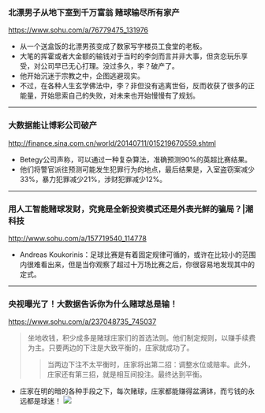 ### 北漂男子从地下室到千万富翁 赌球输尽所有家产
https://www.sohu.com/a/76779475_131976
- 从一个送盒饭的北漂男孩变成了数家写字楼员工食堂的老板。
- 大笔的挥霍或者大金额的输钱对于当时的李剑而言并非大事，但贪恋玩乐享受，对公司早已无心打理。没过多久，李？破产了。
- 他开始沉迷于宗教之中，企图逃避现实。
- 不过，在各种人生玄学佛法中，李？非但没有逃离世俗，反而收获了很多的正能量，开始思索自己的失败，对未来也开始慢慢有了规划。
---
### 大数据能让博彩公司破产
http://finance.sina.com.cn/world/20140711/015219670559.shtml
- Betegy公司声称，可以通过一种复杂算法，准确预测90%的英超比赛结果。
- 他们将警官派往预测可能发生犯罪行为的地点，最后结果是，入室盗窃案减少33%，暴力犯罪减少21%，涉财犯罪减少12%。
---
### 用人工智能赌球发财，究竟是全新投资模式还是外表光鲜的骗局？|潮科技
http://www.sohu.com/a/157719540_114778
- Andreas Koukorinis：足球比赛是有着固定规律可循的，或许在比较小的范围内很难看出来，但是当你观察了超过十万场比赛之后，你很容易地发现其中的定式。
---
### 央视曝光了！大数据告诉你为什么赌球总是输！
https://www.sohu.com/a/237048735_745037
>坐地收钱，积少成多是赌球庄家们的首选法则。他们制定规则，以赚手续费为主。只要两边的下注是大致平衡的，庄家就成功了。
>>当两边下注不太平衡时，庄家将出第二招：调整水位或赔率。此外，庄家还有第三招，就是相互间投注。最终达到平衡。
- 庄家在明的暗的各种手段之下，每次赌球，庄家都能赚得盆满钵，而亏钱的永远都是球迷！
![](http://5b0988e595225.cdn.sohucs.com/images/20180621/459dfa260df74cb5a2ac637f37945cf3.jpeg)